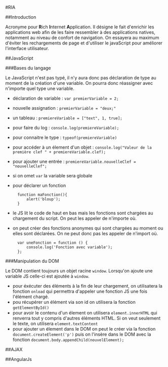 #RIA

##Introduction

Acronyme pour **R**ich **I**nternet **A**pplication. Il désigne le fait d'enrichir les applications web afin de les faire ressembler à des applications natives, notamment au niveau de confort de navigation. On essayera au maximum d'éviter les rechargements de page et d'utiliser le javaScript pour améliorer l'interface utilisateur.

##JavaScript

###Bases du langage

Le JavaScript n'est pas typé, il n'y aura donc pas déclaration de type au moment de la création d'une variable. On pourra donc réassigner avec n'importe quel type une variable.

- déclaration de variable : `var premierVariable = 2;`
- nouvelle assignation : `premierVariable = "deux;"`
- un tableau : `premiereVariable = ["text", 1, true];`
- pour faire du log : `console.log(premiereVariable);`
- pour connaitre le type : `typeof(premiereVariable)`
- pour accéder à un élement d'un objet : `console.log("Valeur de la première clef " + premiereVariable.clef);`
- pour ajouter une entrée : `premiereVariable.nouvelleClef = "nouvelleClef";`
- si on omet `var` la variable sera globale
- pour déclarer un fonction

		function maFonction(){
			alert('bloup');
		}
- le JS lit le code de haut en bas mais les fonctions sont chargées au chargement du script. On peut les appeler de n'importe où.
- on peut créer des fonctions anonymes qui sont chargées au moment ou elles sont déclarées. On ne peut donc pas les appeler de n'import où.

		var uneFonction = function () {
			console.log('Fonction avec variable');
		};

###Manipulation du DOM

Le DOM contient toujours un objet racine `window`. Lorsqu'on ajoute une variable JS celle-ci est ajoutée à `window`.

- pour éxécuter des éléments à la fin de leur chargement, on utilisatera la fonction `onload` qui permettra d'appeler une fonction JS une fois l'élément chargé.
- pou récupérer un élément via son id on utilisera la fonction `getElementById()`
- pour avoir le contenu d'un élement on utilisera `element.innerHTML` qui renverra tout y compris d'autres éléments HTML. Si on veut seulement le texte, on utilisera `element.textContent`
- pour ajouter un élement dans le DOM on peut le créer via la fonction `document.createElement('p')` puis on l'insère dans le DOM avec la fonction `document.body.appendChild(nouvelElement);`

##AJAX

##AngularJs